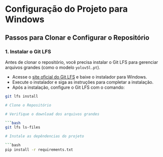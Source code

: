 # Configuração do Projeto para Windows

## Passos para Clonar e Configurar o Repositório

### 1. **Instalar o Git LFS**

Antes de clonar o repositório, você precisa instalar o Git LFS para gerenciar arquivos grandes (como o modelo `yolov5l.pt`).

- Acesse o [site oficial do Git LFS](https://git-lfs.github.com/) e baixe o instalador para Windows.
- Execute o instalador e siga as instruções para completar a instalação.
- Após a instalação, configure o Git LFS com o comando:

```bash
git lfs install

# Clone o Repositório

# Verifique o download dos arquivos grandes

```bash
git lfs ls-files

# Instale as depêndencias do projeto

```bash
pip install -r requirements.txt
